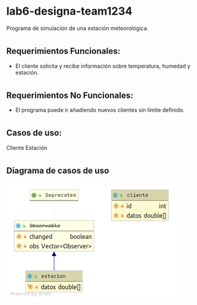 # lab6-designa-team1234
Programa de simulación de una estación meteorológica.
#
## Requerimientos Funcionales:
- El cliente solicita y recibe información sobre temperatura, humedad y estación.
#
## Requerimientos No Funcionales:
- El programa puede ir añadiendo nuevos clientes sin límite definido.  
#
## Casos de uso:
Cliente
Estación
#
## Diagrama de casos de uso

![Diagrama](/cliente.png)



